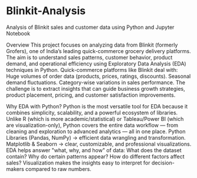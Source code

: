 # Blinkit-Analysis
Analysis of Blinkit sales and customer data using Python and Jupyter Notebook

Overview
This project focuses on analyzing data from Blinkit (formerly Grofers), one of India’s leading quick-commerce grocery delivery platforms. The aim is to understand sales patterns, customer behavior, product demand, and operational efficiency using Exploratory Data Analysis (EDA) techniques in Python.
Quick-commerce platforms like Blinkit deal with:
Huge volumes of order data (products, prices, ratings, discounts).
Seasonal demand fluctuations.
Category-wise variations in sales performance.
The challenge is to extract insights that can guide business growth strategies, product placement, pricing, and customer satisfaction improvements.

Why EDA with Python?
Python is the most versatile tool for EDA because it combines simplicity, scalability, and a powerful ecosystem of libraries. Unlike R (which is more academic/statistical) or Tableau/Power BI (which are visualization-only), Python covers the entire data workflow — from cleaning and exploration to advanced analytics — all in one place.
Python Libraries (Pandas, NumPy) → efficient data wrangling and transformation.
Matplotlib & Seaborn → clear, customizable, and professional visualizations.
EDA helps answer "what, why, and how" of data:
What does the dataset contain?
Why do certain patterns appear?
How do different factors affect sales?
Visualization makes the insights easy to interpret for decision-makers compared to raw numbers.
